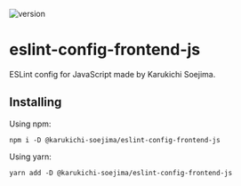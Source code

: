 ![version](https://img.shields.io/badge/version-v0.1.0-success.svg)

# eslint-config-frontend-js
ESLint config for JavaScript made by Karukichi Soejima.

## Installing

Using npm:

```
npm i -D @karukichi-soejima/eslint-config-frontend-js
```

Using yarn:

```
yarn add -D @karukichi-soejima/eslint-config-frontend-js
```

